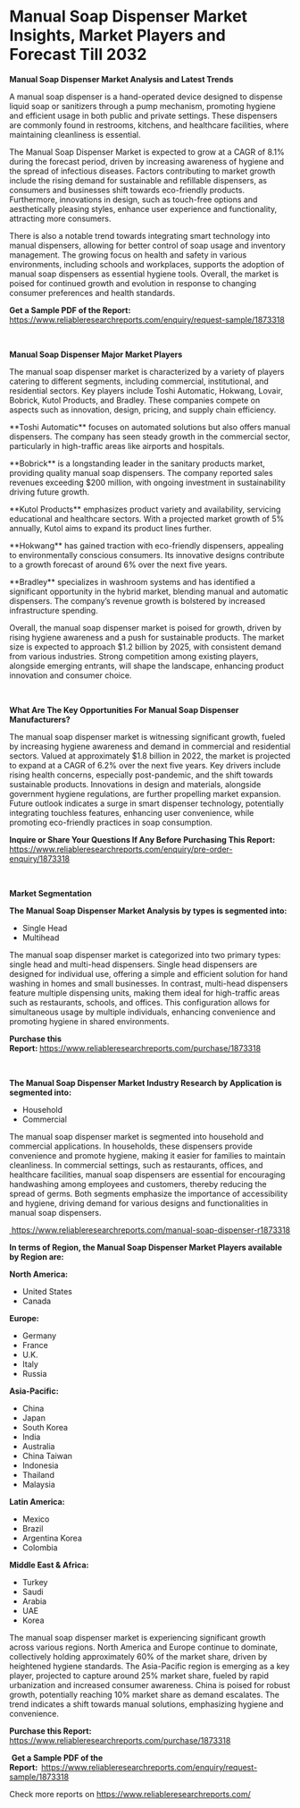 <p><h1>Manual Soap Dispenser Market Insights, Market Players and Forecast Till 2032</h1></p><p><strong>Manual Soap Dispenser Market Analysis and Latest Trends</strong></p>
<p><p>A manual soap dispenser is a hand-operated device designed to dispense liquid soap or sanitizers through a pump mechanism, promoting hygiene and efficient usage in both public and private settings. These dispensers are commonly found in restrooms, kitchens, and healthcare facilities, where maintaining cleanliness is essential.</p><p>The Manual Soap Dispenser Market is expected to grow at a CAGR of 8.1% during the forecast period, driven by increasing awareness of hygiene and the spread of infectious diseases. Factors contributing to market growth include the rising demand for sustainable and refillable dispensers, as consumers and businesses shift towards eco-friendly products. Furthermore, innovations in design, such as touch-free options and aesthetically pleasing styles, enhance user experience and functionality, attracting more consumers.</p><p>There is also a notable trend towards integrating smart technology into manual dispensers, allowing for better control of soap usage and inventory management. The growing focus on health and safety in various environments, including schools and workplaces, supports the adoption of manual soap dispensers as essential hygiene tools. Overall, the market is poised for continued growth and evolution in response to changing consumer preferences and health standards.</p></p>
<p><strong>Get a Sample PDF of the Report:&nbsp;</strong> <a href="https://www.reliableresearchreports.com/enquiry/request-sample/1873318?utm_campaign=1950&utm_medium=2&utm_source=Github&utm_content=ia&utm_term=05022025&utm_id=manual-soap-dispenser">https://www.reliableresearchreports.com/enquiry/request-sample/1873318</a></p>
<p>&nbsp;</p>
<p><strong>Manual Soap Dispenser Major Market Players</strong></p>
<p><p>The manual soap dispenser market is characterized by a variety of players catering to different segments, including commercial, institutional, and residential sectors. Key players include Toshi Automatic, Hokwang, Lovair, Bobrick, Kutol Products, and Bradley. These companies compete on aspects such as innovation, design, pricing, and supply chain efficiency.</p><p>**Toshi Automatic** focuses on automated solutions but also offers manual dispensers. The company has seen steady growth in the commercial sector, particularly in high-traffic areas like airports and hospitals.</p><p>**Bobrick** is a longstanding leader in the sanitary products market, providing quality manual soap dispensers. The company reported sales revenues exceeding $200 million, with ongoing investment in sustainability driving future growth.</p><p>**Kutol Products** emphasizes product variety and availability, servicing educational and healthcare sectors. With a projected market growth of 5% annually, Kutol aims to expand its product lines further.</p><p>**Hokwang** has gained traction with eco-friendly dispensers, appealing to environmentally conscious consumers. Its innovative designs contribute to a growth forecast of around 6% over the next five years.</p><p>**Bradley** specializes in washroom systems and has identified a significant opportunity in the hybrid market, blending manual and automatic dispensers. The company’s revenue growth is bolstered by increased infrastructure spending.</p><p>Overall, the manual soap dispenser market is poised for growth, driven by rising hygiene awareness and a push for sustainable products. The market size is expected to approach $1.2 billion by 2025, with consistent demand from various industries. Strong competition among existing players, alongside emerging entrants, will shape the landscape, enhancing product innovation and consumer choice.</p></p>
<p>&nbsp;</p>
<p><strong>What Are The Key Opportunities For Manual Soap Dispenser Manufacturers?</strong></p>
<p><p>The manual soap dispenser market is witnessing significant growth, fueled by increasing hygiene awareness and demand in commercial and residential sectors. Valued at approximately $1.8 billion in 2022, the market is projected to expand at a CAGR of 6.2% over the next five years. Key drivers include rising health concerns, especially post-pandemic, and the shift towards sustainable products. Innovations in design and materials, alongside government hygiene regulations, are further propelling market expansion. Future outlook indicates a surge in smart dispenser technology, potentially integrating touchless features, enhancing user convenience, while promoting eco-friendly practices in soap consumption.</p></p>
<p><strong>Inquire or Share Your Questions If Any Before Purchasing This Report:</strong> <a href="https://www.reliableresearchreports.com/enquiry/pre-order-enquiry/1873318?utm_campaign=1950&utm_medium=2&utm_source=Github&utm_content=ia&utm_term=05022025&utm_id=manual-soap-dispenser">https://www.reliableresearchreports.com/enquiry/pre-order-enquiry/1873318</a></p>
<p>&nbsp;</p>
<p><strong>Market Segmentation</strong></p>
<p><strong>The Manual Soap Dispenser Market Analysis by types is segmented into:</strong></p>
<p><ul><li>Single Head</li><li>Multihead</li></ul></p>
<p><p>The manual soap dispenser market is categorized into two primary types: single head and multi-head dispensers. Single head dispensers are designed for individual use, offering a simple and efficient solution for hand washing in homes and small businesses. In contrast, multi-head dispensers feature multiple dispensing units, making them ideal for high-traffic areas such as restaurants, schools, and offices. This configuration allows for simultaneous usage by multiple individuals, enhancing convenience and promoting hygiene in shared environments.</p></p>
<p><strong>Purchase this Report:&nbsp;</strong><a href="https://www.reliableresearchreports.com/purchase/1873318?utm_campaign=1950&utm_medium=2&utm_source=Github&utm_content=ia&utm_term=05022025&utm_id=manual-soap-dispenser">https://www.reliableresearchreports.com/purchase/1873318</a></p>
<p>&nbsp;</p>
<p><strong>The Manual Soap Dispenser Market Industry Research by Application is segmented into:</strong></p>
<p><ul><li>Household</li><li>Commercial</li></ul></p>
<p><p>The manual soap dispenser market is segmented into household and commercial applications. In households, these dispensers provide convenience and promote hygiene, making it easier for families to maintain cleanliness. In commercial settings, such as restaurants, offices, and healthcare facilities, manual soap dispensers are essential for encouraging handwashing among employees and customers, thereby reducing the spread of germs. Both segments emphasize the importance of accessibility and hygiene, driving demand for various designs and functionalities in manual soap dispensers.</p></p>
<p><a href="https://www.reliableresearchreports.com/manual-soap-dispenser-r1873318?utm_campaign=1950&utm_medium=2&utm_source=Github&utm_content=ia&utm_term=05022025&utm_id=manual-soap-dispenser">&nbsp;https://www.reliableresearchreports.com/manual-soap-dispenser-r1873318</a></p>
<p><strong>In terms of Region, the Manual Soap Dispenser Market Players available by Region are:</strong></p>
<p>
    <p> <strong> North America: </strong>
        <ul>
            <li>United States</li>
            <li>Canada</li>
        </ul>
        </p> 
    <p> <strong> Europe: </strong>
        <ul>
            <li>Germany</li>
            <li>France</li>
            <li>U.K.</li>
            <li>Italy</li>
            <li>Russia</li>
        </ul>
        </p> 
    <p> <strong> Asia-Pacific: </strong>
        <ul>
            <li>China</li>
            <li>Japan</li>
            <li>South Korea</li>
            <li>India</li>
            <li>Australia</li>
            <li>China Taiwan</li>
            <li>Indonesia</li>
            <li>Thailand</li>
            <li>Malaysia</li>
        </ul>
        </p> 
    <p> <strong> Latin America: </strong>
        <ul>
            <li>Mexico</li>
            <li>Brazil</li>
            <li>Argentina Korea</li>
            <li>Colombia</li>
        </ul>
        </p> 
    <p> <strong> Middle East & Africa: </strong>
        <ul>
            <li>Turkey</li>
            <li>Saudi</li>
            <li>Arabia</li>
            <li>UAE</li>
            <li>Korea</li>
        </ul>
    </p>
    </p>
<p><p>The manual soap dispenser market is experiencing significant growth across various regions. North America and Europe continue to dominate, collectively holding approximately 60% of the market share, driven by heightened hygiene standards. The Asia-Pacific region is emerging as a key player, projected to capture around 25% market share, fueled by rapid urbanization and increased consumer awareness. China is poised for robust growth, potentially reaching 10% market share as demand escalates. The trend indicates a shift towards manual solutions, emphasizing hygiene and convenience.</p></p>
<p><strong>Purchase this Report: </strong><a href="https://www.reliableresearchreports.com/purchase/1873318?utm_campaign=1950&utm_medium=2&utm_source=Github&utm_content=ia&utm_term=05022025&utm_id=manual-soap-dispenser">https://www.reliableresearchreports.com/purchase/1873318</a></p>
<p>&nbsp;<strong>Get a Sample PDF of the Report:&nbsp;&nbsp;</strong><a href="https://www.reliableresearchreports.com/enquiry/request-sample/1873318?utm_campaign=1950&utm_medium=2&utm_source=Github&utm_content=ia&utm_term=05022025&utm_id=manual-soap-dispenser">https://www.reliableresearchreports.com/enquiry/request-sample/1873318</a></p>
<p><strong></strong></p>
<p>Check more reports on <a href="https://www.reliableresearchreports.com/?utm_campaign=1950&utm_medium=2&utm_source=Github&utm_content=ia&utm_term=05022025&utm_id=manual-soap-dispenser">https://www.reliableresearchreports.com/</a></p>